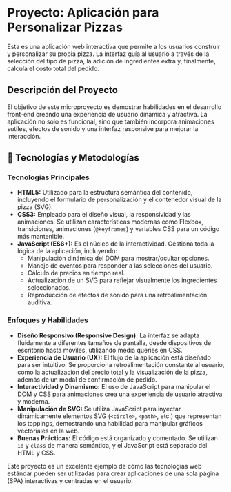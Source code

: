 # Proyecto: Aplicación para Personalizar Pizzas

Esta es una aplicación web interactiva que permite a los usuarios construir y personalizar su propia pizza. La interfaz guía al usuario a través de la selección del tipo de pizza, la adición de ingredientes extra y, finalmente, calcula el costo total del pedido.

## Descripción del Proyecto

El objetivo de este microproyecto es demostrar habilidades en el desarrollo front-end creando una experiencia de usuario dinámica y atractiva. La aplicación no solo es funcional, sino que también incorpora animaciones sutiles, efectos de sonido y una interfaz responsive para mejorar la interacción.

## 🍕 Tecnologías y Metodologías

### Tecnologías Principales
- **HTML5:** Utilizado para la estructura semántica del contenido, incluyendo el formulario de personalización y el contenedor visual de la pizza (SVG).
- **CSS3:** Empleado para el diseño visual, la responsividad y las animaciones. Se utilizan características modernas como Flexbox, transiciones, animaciones (`@keyframes`) y variables CSS para un código más mantenible.
- **JavaScript (ES6+):** Es el núcleo de la interactividad. Gestiona toda la lógica de la aplicación, incluyendo:
  - Manipulación dinámica del DOM para mostrar/ocultar opciones.
  - Manejo de eventos para responder a las selecciones del usuario.
  - Cálculo de precios en tiempo real.
  - Actualización de un SVG para reflejar visualmente los ingredientes seleccionados.
  - Reproducción de efectos de sonido para una retroalimentación auditiva.

### Enfoques y Habilidades
- **Diseño Responsivo (Responsive Design):** La interfaz se adapta fluidamente a diferentes tamaños de pantalla, desde dispositivos de escritorio hasta móviles, utilizando media queries en CSS.
- **Experiencia de Usuario (UX):** El flujo de la aplicación está diseñado para ser intuitivo. Se proporciona retroalimentación constante al usuario, como la actualización del precio total y la visualización de la pizza, además de un modal de confirmación de pedido.
- **Interactividad y Dinamismo:** El uso de JavaScript para manipular el DOM y CSS para animaciones crea una experiencia de usuario atractiva y moderna.
- **Manipulación de SVG:** Se utiliza JavaScript para inyectar dinámicamente elementos SVG (`<circle>`, `<path>`, etc.) que representan los toppings, demostrando una habilidad para manipular gráficos vectoriales en la web.
- **Buenas Prácticas:** El código está organizado y comentado. Se utilizan `id` y `class` de manera semántica, y el JavaScript está separado del HTML y CSS.

Este proyecto es un excelente ejemplo de cómo las tecnologías web estándar pueden ser utilizadas para crear aplicaciones de una sola página (SPA) interactivas y centradas en el usuario.
